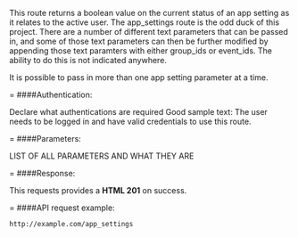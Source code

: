 <!-- --- title: GET /app_settings -->

This route returns a boolean value on the current status of an app setting as it relates to the active user. The app_settings route is the odd duck of this project. There are a number of different text parameters that can be passed in, and some of those text parameters can then be further modified by appending those text paramters with either group_ids or event_ids. The ability to do this is not indicated anywhere.

It is possible to pass in more than one app setting parameter at a time.



=
####Authentication:

Declare what authentications are required
Good sample text: The user needs to be logged in and have valid credentials to use this route.

=
####Parameters:

LIST OF ALL PARAMETERS AND WHAT THEY ARE

=
####Response:

This requests provides a <strong>HTML 201</strong> on success.

=
####API request example:
```html
http://example.com/app_settings
```


